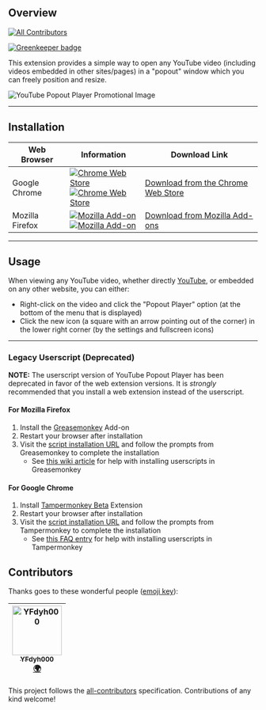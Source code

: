 ## Overview
[![All Contributors](https://img.shields.io/badge/all_contributors-1-orange.svg?style=flat-square)](#contributors)

[![Greenkeeper badge](https://badges.greenkeeper.io/rthaut/YouTubePopoutPlayer.svg)](https://greenkeeper.io/)

This extension provides a simple way to open any YouTube video (including videos embedded in other sites/pages) in a "popout" window which you can freely position and resize.

![YouTube Popout Player Promotional Image](https://raw.githubusercontent.com/rthaut/YouTubePopoutPlayer/master/resources/screenshots/preview.png)

* * *

## Installation
| Web Browser | Information | Download Link |
| ----------- | ----------- | ------------- |
| Google Chrome | [![Chrome Web Store][chrome-image-version]][chrome-url]<br/>[![Chrome Web Store][chrome-image-download]][chrome-url] | [Download from the Chrome Web Store][chrome-url] |
| Mozilla Firefox | [![Mozilla Add-on][firefox-image-version]][firefox-url]<br/>[![Mozilla Add-on][firefox-image-download]][firefox-url] | [Download from Mozilla Add-ons][firefox-url] |

* * *

## Usage

When viewing any YouTube video, whether directly [YouTube](https://www.youtube.com), or embedded on any other website, you can either:
- Right-click on the video and click the "Popout Player" option (at the bottom of the menu that is displayed)
- Click the new icon (a square with an arrow pointing out of the corner) in the lower right corner (by the settings and fullscreen icons)

* * *

### Legacy Userscript (Deprecated)
**NOTE:** The userscript version of YouTube Popout Player has been deprecated in favor of the web extension versions. It is *strongly* recommended that you install a web extension instead of the userscript.
#### For Mozilla Firefox
1. Install the [Greasemonkey](https://addons.mozilla.org/en-US/firefox/addon/greasemonkey) Add-on
1. Restart your browser after installation
1. Visit the [script installation URL](https://github.com/rthaut/YouTubePopoutPlayer/raw/development/dist/userscript/youtube_popout_player.user.js) and follow the prompts from Greasemonkey to complete the installation
    - See [this wiki article](https://wiki.greasespot.net/Greasemonkey_Manual:Installing_Scripts) for help with installing userscripts in Greasemonkey
#### For Google Chrome
1. Install [Tampermonkey Beta](https://chrome.google.com/webstore/detail/tampermonkey-beta/gcalenpjmijncebpfijmoaglllgpjagf) Extension
1. Restart your browser after installation
1. Visit the [script installation URL](https://github.com/rthaut/YouTubePopoutPlayer/raw/development/dist/userscript/youtube_popout_player.user.js) and follow the prompts from Tampermonkey to complete the installation
    - See [this FAQ entry](http://tampermonkey.net/faq.php#Q102) for help with installing userscripts in Tampermonkey


[chrome-url]: https://chrome.google.com/webstore/detail/youtube-popout-player/kmfikkopdhmbdbkndkamabamlkkgkpod
[chrome-image-download]: https://img.shields.io/chrome-web-store/d/kmfikkopdhmbdbkndkamabamlkkgkpod.svg
[chrome-image-version]: https://img.shields.io/chrome-web-store/v/kmfikkopdhmbdbkndkamabamlkkgkpod.svg
[firefox-url]: https://addons.mozilla.org/en-US/firefox/addon/youtube-popout-player/
[firefox-image-download]: https://img.shields.io/amo/d/youtube-popout-player.svg
[firefox-image-version]: https://img.shields.io/amo/v/youtube-popout-player.svg

## Contributors

Thanks goes to these wonderful people ([emoji key](https://github.com/all-contributors/all-contributors#emoji-key)):

<!-- ALL-CONTRIBUTORS-LIST:START - Do not remove or modify this section -->
<!-- prettier-ignore -->
| [<img src="https://avatars0.githubusercontent.com/u/1769875?v=4" width="100px;" alt="YFdyh000"/><br /><sub><b>YFdyh000</b></sub>](http://wiki.mozilla.org/User:YFdyh000)<br />[🌍](#translation-yfdyh000 "Translation") |
| :---: |
<!-- ALL-CONTRIBUTORS-LIST:END -->

This project follows the [all-contributors](https://github.com/all-contributors/all-contributors) specification. Contributions of any kind welcome!